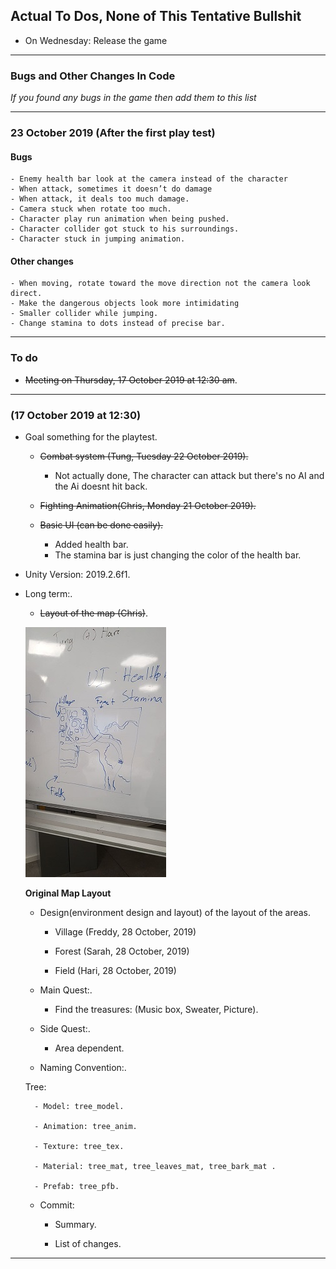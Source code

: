## Actual To Dos, None of This Tentative Bullshit

* On Wednesday: Release the game

---
### Bugs and Other Changes In Code

_If you found any bugs in the game then add them to this list_

---

### 23 October 2019 (After the first play test)
#### Bugs
    - Enemy health bar look at the camera instead of the character
    - When attack, sometimes it doesn’t do damage
    - When attack, it deals too much damage.
    - Camera stuck when rotate too much.
    - Character play run animation when being pushed.
    - Character collider got stuck to his surroundings.
    - Character stuck in jumping animation.
#### Other changes
    - When moving, rotate toward the move direction not the camera look direct.
    - Make the dangerous objects look more intimidating
    - Smaller collider while jumping.
    - Change stamina to dots instead of precise bar.
---
### To do
- ~~Meeting on Thursday, 17 October 2019 at 12:30 am~~. 

---

### (17 October 2019 at 12:30)

- Goal something for the playtest.

    - ~~Combat system (Tung, Tuesday 22 October 2019).~~
        - Not actually done, The character can attack but there's no AI and the Ai doesnt hit back.

    - ~~Fighting Animation(Chris, Monday 21 October 2019).~~

    - ~~Basic UI (can be done easily).~~
        - Added health bar.
        - The stamina bar is just changing the color of the health bar.

- Unity Version: 2019.2.6f1.

- Long term:.

    - ~~Layout of the map (Chris)~~.

    ![](./screen-shots/MapLayout-Meeting-Thursday17October2019.png)

    __Original Map Layout__

    - Design(environment design and layout) of the layout of the areas.

        - Village (Freddy, 28 October, 2019)
        
        - Forest (Sarah, 28 October, 2019)

        - Field (Hari, 28 October, 2019)

    - Main Quest:. 

        - Find the treasures: (Music box, Sweater, Picture).

    - Side Quest:.

        - Area dependent.

    - Naming Convention:.

    Tree:

        - Model: tree_model. 

        - Animation: tree_anim.

        - Texture: tree_tex.

        - Material: tree_mat, tree_leaves_mat, tree_bark_mat .

        - Prefab: tree_pfb.
        
    - Commit: 

        - Summary.

        - List of changes.

---
